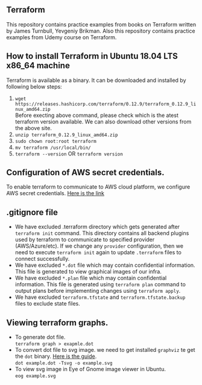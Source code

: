 ## Terraform

This repository contains practice examples from books on Terraform written by James Turnbull, Yevgeniy Brikman. Also this repository contains practice examples from Udemy course on Terraform.

## How to install Terraform in Ubuntu 18.04 LTS x86_64 machine

Terraform is available as a binary. It can be downloaded and installed by following below steps:

1. `wget https://releases.hashicorp.com/terraform/0.12.9/terraform_0.12.9_linux_amd64.zip` <br>
Before execting above command, please check which is the atest terraform version available. We can also download other versions from the above site.
2. `unzip terraform_0.12.9_linux_amd64.zip`
3. `sudo chown root:root terraform`
4. `mv terraform /usr/local/bin/`
4. `terraform --version` OR `terraform version`

## Configuration of AWS secret credentials.

To enable terraform to communicate to AWS cloud platform, we configure AWS secret credentials. [Here is the link](https://aws.amazon.com/cli/)

## .gitignore file

* We have excluded .terraform directory which gets generated after `terraform init` command. This directory contains all backend plugins used by terraform to communicate to specified provider (AWS/Azure/etc). If we change any `provider` configuration, then we need to execute `terraform init` again to update `.terraform` files to connect successfully.
* We have excluded `*.dot` file which may contain confidential information. This file is generated to view graphical images of our infra.
* We have excluded `*.plan` file which may contain confidential information. This file is generated using `terraform plan` command to output plans before implementing changes using `terraform apply`.
* We have excluded `terraform.tfstate` and `terraform.tfstate.backup` files to exclude state files.

## Viewing terraform graphs.

* To generate dot file. <br>
`terraform graph > exapmle.dot`
* To convert dot file to svg image. we need to get installed `graphviz` te get the `dot` binary. [Here is the guide](https://github.com/inderpal2406/documents/graphviz_installation.md). <br>
`dot example.dot -Tsvg -o example.svg`
* To view svg image in Eye of Gnome image viewer in Ubuntu. <br>
`eog example.svg`
